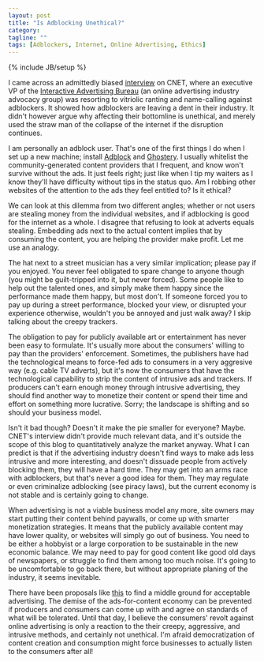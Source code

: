 ```yaml
---
layout: post
title: "Is Adblocking Unethical?"
category:
tagline: ""
tags: [Adblockers, Internet, Online Advertising, Ethics]
---
```

{% include JB/setup %}

I came across an admittedly biased <a href="http://www.cnet.com/news/ad-blockers-get-ad-group-execs-blood-boiling-q-a/" rel="nofollow">interview</a> on CNET, where an executive VP of the [Interactive Advertising Bureau](http://en.wikipedia.org/wiki/Interactive_Advertising_Bureau) (an online advertising industry advocacy group) was resorting to vitriolic ranting and name-calling against adblockers. It showed how adblockers are leaving a dent in their industry. It didn't however argue why affecting their bottomline is unethical, and merely used the straw man of the collapse of the internet if the disruption continues.

I am personally an adblock user. That's one of the first things I do when I set up a new machine; install [Adblock](https://getadblock.com/) and [Ghostery](https://www.ghostery.com). I usually whitelist the community-generated content providers that I frequent, and know won't survive without the ads. It just feels right; just like when I tip my waiters as I know they'll have difficulty without tips in the status quo. Am I robbing other websites of the attention to the ads they feel entitled to? Is it ethical?

We can look at this dilemma from two different angles; whether or not users are stealing money from the individual websites, and if adblocking is good for the internet as a whole. I disagree that refusing to look at adverts equals stealing. Embedding ads next to the actual content implies that by consuming the content, you are helping the provider make profit. Let me use an analogy.

The hat next to a street musician has a very similar implication; please pay if you enjoyed. You never feel obligated to spare change to anyone though (you might be guilt-tripped into it, but never forced). Some people like to help out the talented ones, and simply make them happy since the performance made them happy, but most don't. If someone forced you to pay up during a street performance, blocked your view, or disrupted your experience otherwise, wouldn't you be annoyed and just walk away? I skip talking about the creepy trackers.

The obligation to pay for publicly available art or entertainment has never been easy to formulate. It's usually more about the consumers' willing to pay than the providers' enforcement. Sometimes, the publishers have had the technological means to force-fed ads to consumers in a very aggresive way (e.g. cable TV adverts), but it's now the consumers that have the technological capability to strip the content of intrusive ads and trackers. If producers can't earn enough money through intrusive advertising, they should find another way to monetize their content or spend their time and effort on something more lucrative. Sorry; the landscape is shifting and so should your business model.

Isn't it bad though? Doesn't it make the pie smaller for everyone? Maybe. CNET's interview didn't provide much relevant data, and it's outside the scope of this blog to quantitatively analyze the market anyway. What I can predict is that if the advertising industry doesn't find ways to make ads less intrusive and more interesting, and doesn't dissuade people from actively blocking them, they will have a hard time. They may get into an arms race with adblockers, but that's never a good idea for them. They may regulate or even criminalize adblocking (see piracy laws), but the current economy is not stable and is certainly going to change.

When advertising is not a viable business model any more, site owners may start putting their content behind paywalls, or come up with smarter monetization strategies. It means that the publicly available content may have lower quality, or websites will simply go out of business. You need to be either a hobbyist or a large corporation to  be sustainable in the new economic balance. We may need to pay for good content like good old days of newspapers, or struggle to find them among too much noise. It's going to be uncomfortable to go back there, but without appropriate planing of the industry, it seems inevitable.

There have been proposals like [this](https://adblockplus.org/en/acceptable-ads-manifesto) to find a middle ground for acceptable advertising. The demise of the ads-for-content economy can be prevented if producers and consumers can come up with and agree on standards of what will be tolerated. Until that day, I believe the consumers' revolt against online advertising is only a reaction to the their creepy, aggressive, and intrusive methods, and certainly not unethical. I'm afraid democratization of content creation and consumption might force businesses to actually listen to the consumers after all!
